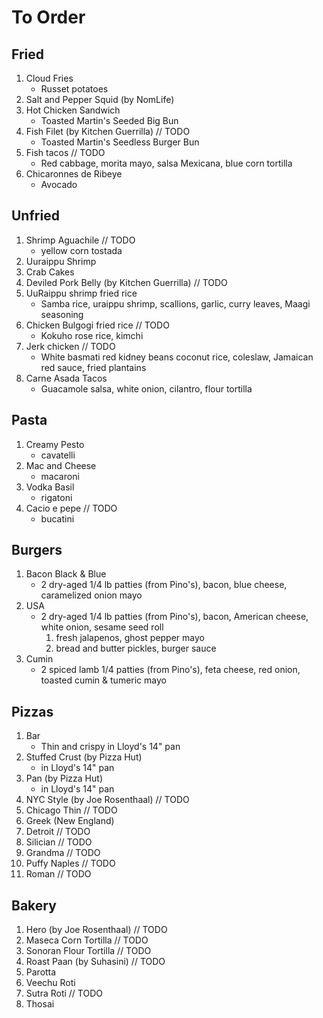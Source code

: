 # To Order
## Fried
1. Cloud Fries
    * Russet potatoes
1. Salt and Pepper Squid (by NomLife)
1. Hot Chicken Sandwich
    * Toasted Martin's Seeded Big Bun
1. Fish Filet (by Kitchen Guerrilla) // TODO
    * Toasted Martin's Seedless Burger Bun
1. Fish tacos // TODO
    * Red cabbage, morita mayo, salsa Mexicana, blue corn tortilla
1. Chicaronnes de Ribeye
    * Avocado

## Unfried
1. Shrimp Aguachile // TODO
    * yellow corn tostada
1. Uuraippu Shrimp
1. Crab Cakes
1. Deviled Pork Belly (by Kitchen Guerrilla) // TODO
1. UuRaippu shrimp fried rice
    * Samba rice, uraippu shrimp, scallions, garlic, curry leaves, Maagi seasoning
1. Chicken Bulgogi fried rice // TODO
    * Kokuho rose rice, kimchi
1. Jerk chicken // TODO
    * White basmati red kidney beans coconut rice, coleslaw, Jamaican red sauce, fried plantains
1. Carne Asada Tacos
    * Guacamole salsa, white onion, cilantro, flour tortilla

## Pasta
1. Creamy Pesto
    * cavatelli
1. Mac and Cheese
    * macaroni
1. Vodka Basil
    * rigatoni
1. Cacio e pepe // TODO
    * bucatini

## Burgers
1. Bacon Black & Blue
    * 2 dry-aged 1/4 lb patties (from Pino's), bacon, blue cheese, caramelized onion mayo
1. USA
    * 2 dry-aged 1/4 lb patties (from Pino's), bacon, American cheese, white onion, sesame seed roll
        1. fresh jalapenos, ghost pepper mayo
        1. bread and butter pickles, burger sauce
1. Cumin
    * 2 spiced lamb 1/4 patties (from Pino's), feta cheese, red onion, toasted cumin & tumeric mayo

## Pizzas
1. Bar
    * Thin and crispy in Lloyd's 14" pan
1. Stuffed Crust (by Pizza Hut)
    * in Lloyd's 14" pan
1. Pan (by Pizza Hut)
    * in Lloyd's 14" pan
1. NYC Style (by Joe Rosenthaal) // TODO
1. Chicago Thin // TODO
1. Greek (New England)
1. Detroit // TODO
1. Silician // TODO
1. Grandma // TODO
1. Puffy Naples // TODO
1. Roman // TODO

## Bakery
1. Hero (by Joe Rosenthaal) // TODO
1. Maseca Corn Tortilla // TODO
1. Sonoran Flour Tortilla // TODO
1. Roast Paan (by Suhasini) // TODO
1. Parotta
1. Veechu Roti
1. Sutra Roti // TODO
1. Thosai